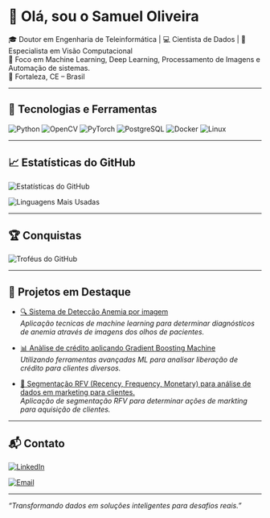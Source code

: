 # 👋 Olá, sou o Samuel Oliveira

🎓 Doutor em Engenharia de Teleinformática | 💻 Cientista de Dados | 🤖 Especialista em Visão Computacional  
🔬 Foco em Machine Learning, Deep Learning, Processamento de Imagens e Automação de sistemas.  
📍 Fortaleza, CE – Brasil

---

## 🚀 Tecnologias e Ferramentas

![Python](https://img.shields.io/badge/Python-3776AB?style=for-the-badge&logo=python&logoColor=white)
![OpenCV](https://img.shields.io/badge/OpenCV-5C3EE8?style=for-the-badge&logo=opencv&logoColor=white)
![PyTorch](https://img.shields.io/badge/PyTorch-EE4C2C?style=for-the-badge&logo=pytorch&logoColor=white)
![PostgreSQL](https://img.shields.io/badge/PostgreSQL-336791?style=for-the-badge&logo=postgresql&logoColor=white)
![Docker](https://img.shields.io/badge/Docker-2496ED?style=for-the-badge&logo=docker&logoColor=white)
![Linux](https://img.shields.io/badge/Linux-FCC624?style=for-the-badge&logo=linux&logoColor=black)

---

## 📈 Estatísticas do GitHub

![Estatísticas do GitHub](https://github-readme-stats.vercel.app/api?username=Samuel-Oliveira-saturno&show_icons=true&theme=tokyonight&locale=pt-br)

![Linguagens Mais Usadas](https://github-readme-stats.vercel.app/api/top-langs/?username=Samuel-Oliveira-saturno&layout=compact&theme=tokyonight&locale=pt-br)

---

## 🏆 Conquistas

![Troféus do GitHub](https://github-profile-trophy.vercel.app/?username=Samuel-Oliveira-saturno&theme=tokyonight&locale=pt-br)

---

## 📌 Projetos em Destaque

- [🔍 Sistema de Detecção Anemia por imagem](https://github.com/Samuel-Oliveira-saturno/Projeto-Semantix)  
  *Aplicação tecnicas de machine learning para determinar diagnósticos de anemia através de imagens dos olhos de pacientes.*

- [📊 Anàlise de crédito aplicando Gradient Boosting Machine](https://github.com/Samuel-Oliveira-saturno/EBAC_Cientista_de_Dados/blob/main/M%C3%B3dulo%2024%20%3A%20Combina%C3%A7%C3%A3o%20de%20modelos%20II/Mod24%20-%20GBM.ipynb)  
  *Utilizando ferramentas avançadas ML para analisar liberação de crédito para clientes diversos.*

- [🧠 Segmentação RFV (Recency, Frequency, Monetary) para análise de dados em marketing para clientes.](https://github.com/Samuel-Oliveira-saturno/RFV)  
  *Aplicação de segmentação RFV para determinar ações de markting para aquisição de clientes.*

---

## 📬 Contato

[![LinkedIn](https://img.shields.io/badge/LinkedIn-0077B5?style=for-the-badge&logo=linkedin&logoColor=white)](https://linkedin.com/in/samuel-saturno-33b42872)

[![Email](https://img.shields.io/badge/Email-D14836?style=for-the-badge&logo=gmail&logoColor=white)](mailto:samuel.oliveira@alu.ufc.br)


---

*“Transformando dados em soluções inteligentes para desafios reais.”*

